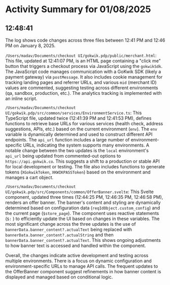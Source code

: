 # Activity Summary for 01/08/2025

## 12:48:41
The log shows code changes across three files between 12:41 PM and 12:46 PM on January 8, 2025.

`/Users/madav/Documents/checkout UI/gokwik.pdp/public/merchant.html`: This file, updated at 12:41:07 PM, is an HTML page containing a "click me" button that triggers a checkout process via JavaScript using the `gokwikSdk`.  The JavaScript code manages communication with a GoKwik SDK (likely a payment gateway) via `postMessage`.  It also includes cookie management for tracking landing pages and referrer URLs,  and various `mid` (merchant ID) values are commented, suggesting testing across different environments (qa, sandbox, production, etc.).  The analytics tracking is implemented with an inline script.

`/Users/madav/Documents/checkout UI/gokwik.pdp/src/common/services/EnvironmentService.ts`: This TypeScript file, updated twice (12:41:39 PM and 12:41:53 PM), defines functions to retrieve base URLs for various services (health check, address suggestions, APIs, etc.) based on the current environment (`env`). The `env` variable is dynamically determined and used to construct different API endpoints. The  `api_url` function includes a large number of environment-specific URLs, indicating the system supports many environments.  A notable change between the two updates is the `local` environment's `api_url` being updated from commented-out options to `https://api.gokwik.co`.  This suggests a shift to a production or stable API for local development or testing.  The file also includes functions to generate tokens (`XGokwikToken`, `XKWIKPASSToken`) based on the environment and manages a cart object.

`/Users/madav/Documents/checkout UI/gokwik.pdp/src/Components/common/OfferBanner.svelte`: This Svelte component, updated three times (12:44:25 PM, 12:46:35 PM, 12:46:58 PM), renders an offer banner.  The banner's content and styling are dynamically determined based on configuration data (`reqIdObject.custom_config`) and the current page (`$store_page`).  The component uses reactive statements (`$:` ) to efficiently update the UI based on changes in these variables.  The most significant change across the three updates is the use of `bannerData.banner_content?.actualText` being replaced with `bannerData.banner_content?.actualString` and then `bannerData.banner_content?.actualText`.  This shows ongoing adjustments to how banner text is accessed and handled within the component.


Overall, the changes indicate active development and testing across multiple environments.  There is a focus on dynamic configuration and environment-specific URLs to manage API calls.  The frequent updates to the OfferBanner component suggest refinements in how banner content is displayed and managed based on conditional logic.
